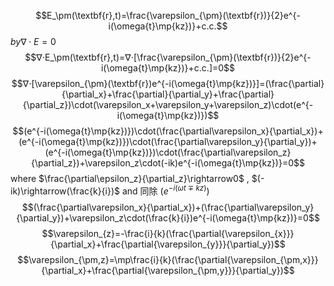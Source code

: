 $$E_\pm(\textbf{r},t)=\frac{\varepsilon_{\pm}(\textbf{r})}{2}e^{-i(\omega{t}\mp{kz})}+c.c.$$
$by∇⋅E=0$
$$∇⋅E_\pm(\textbf{r},t)=∇⋅[\frac{\varepsilon_{\pm}(\textbf{r})}{2}e^{-i(\omega{t}\mp{kz})}+c.c.]=0$$
$$∇⋅[\varepsilon_{\pm}(\textbf{r})e^{-i(\omega{t}\mp{kz})}]=(\frac{\partial}{\partial_x}+\frac{\partial}{\partial_y}+\frac{\partial}{\partial_z})\cdot(\varepsilon_x+\varepsilon_y+\varepsilon_z)\cdot(e^{-i(\omega{t}\mp{kz})})$$
$$(e^{-i(\omega{t}\mp{kz})})\cdot(\frac{\partial\varepsilon_x}{\partial_x})+(e^{-i(\omega{t}\mp{kz})})\cdot(\frac{\partial\varepsilon_y}{\partial_y})+(e^{-i(\omega{t}\mp{kz})})\cdot(\frac{\partial\varepsilon_z}{\partial_z})+\varepsilon_z\cdot(-ik)e^{-i(\omega{t}\mp{kz})}=0$$
where $\frac{\partial\epsilon_z}{\partial_z}\rightarrow0$ ,  $(-ik)\rightarrow(\frac{k}{i})$ and 同除 $(e^{-i(\omega{t}\mp{kz})})$
$$(\frac{\partial\varepsilon_x}{\partial_x})+(\frac{\partial\varepsilon_y}{\partial_y})+\varepsilon_z\cdot(\frac{k}{i})e^{-i(\omega{t}\mp{kz})}=0$$
$$\varepsilon_{z}=-\frac{i}{k}(\frac{\partial{\varepsilon_{x}}}{\partial_x}+\frac{\partial{\varepsilon_{y}}}{\partial_y})$$
$$\varepsilon_{\pm,z}=\mp\frac{i}{k}(\frac{\partial{\varepsilon_{\pm,x}}}{\partial_x}+\frac{\partial{\varepsilon_{\pm,y}}}{\partial_y})$$

